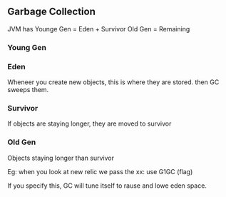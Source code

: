 ## Garbage Collection
  
  JVM has 
  Younge Gen = Eden + Survivor
  Old Gen = Remaining
  
### Young Gen
### Eden
Wheneer you create new objects, this is where they are stored. then GC sweeps them. 

### Survivor
If objects are staying longer, they are moved to survivor

### Old Gen
Objects staying longer than survivor 

Eg: when you look at new relic we pass the xx: use G1GC (flag)

If you specify this, GC will tune itself to rause and lowe eden space.
